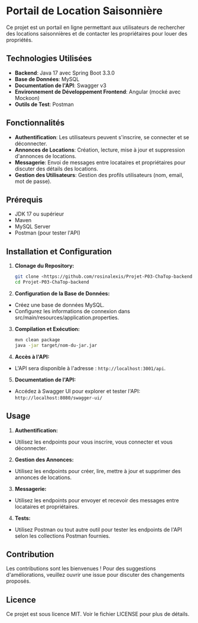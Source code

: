 # Portail de Location Saisonnière

Ce projet est un portail en ligne permettant aux utilisateurs de rechercher des locations saisonnières et de contacter
les propriétaires pour louer des propriétés.

## Technologies Utilisées

- **Backend**: Java 17 avec Spring Boot 3.3.0
- **Base de Données**: MySQL
- **Documentation de l'API**: Swagger v3
- **Environnement de Développement Frontend**: Angular (mocké avec Mockoon)
- **Outils de Test**: Postman

## Fonctionnalités

- **Authentification**: Les utilisateurs peuvent s'inscrire, se connecter et se déconnecter.
- **Annonces de Locations**: Création, lecture, mise à jour et suppression d'annonces de locations.
- **Messagerie**: Envoi de messages entre locataires et propriétaires pour discuter des détails des locations.
- **Gestion des Utilisateurs**: Gestion des profils utilisateurs (nom, email, mot de passe).

## Prérequis

- JDK 17 ou supérieur
- Maven
- MySQL Server
- Postman (pour tester l'API)

## Installation et Configuration

1. **Clonage du Repository:**

   ```bash
   git clone <https://github.com/rosinalexis/Projet-P03-ChaTop-backend>
   cd Projet-P03-ChaTop-backend

2. **Configuration de la Base de Données:**

* Créez une base de données MySQL.
* Configurez les informations de connexion dans src/main/resources/application.properties.

3. **Compilation et Exécution:**

   ```bash
   mvn clean package
   java -jar target/nom-du-jar.jar

4. **Accès à l'API:**

* L'API sera disponible à l'adresse : `http://localhost:3001/api`.

5. **Documentation de l'API:**

* Accédez à Swagger UI pour explorer et tester l'API: `http://localhost:8080/swagger-ui/`

## Usage

1. **Authentification:**

* Utilisez les endpoints pour vous inscrire, vous connecter et vous déconnecter.

2. **Gestion des Annonces:**

* Utilisez les endpoints pour créer, lire, mettre à jour et supprimer des annonces de locations.

3. **Messagerie:**

* Utilisez les endpoints pour envoyer et recevoir des messages entre locataires et propriétaires.

4. **Tests:**

* Utilisez Postman ou tout autre outil pour tester les endpoints de l'API selon les collections Postman fournies.

## Contribution

Les contributions sont les bienvenues ! Pour des suggestions d'améliorations, veuillez ouvrir une issue pour discuter
des changements proposés.

## Licence

Ce projet est sous licence MIT. Voir le fichier LICENSE pour plus de détails.
